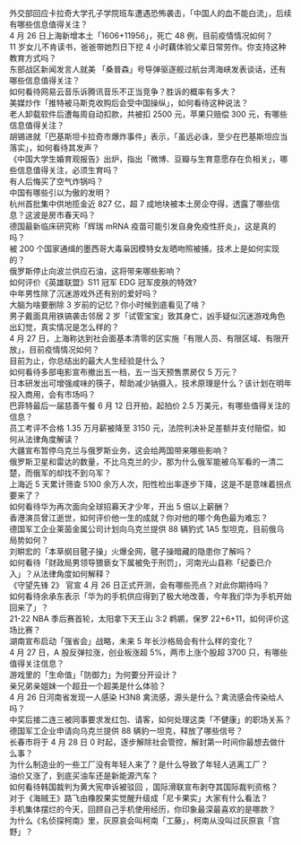 外交部回应卡拉奇大学孔子学院班车遭遇恐怖袭击，「中国人的血不能白流」，后续有哪些信息值得关注？  
4 月 26 日上海新增本土「1606+11956」，死亡 48 例，目前疫情情况如何？  
11  岁女儿不肯读书，爸爸带她烈日下挖 4 小时藕体验父辈日常劳作。你支持这种教育方式吗？  
东部战区新闻发言人就美 「桑普森」号导弹驱逐舰过航台湾海峡发表谈话，还有哪些信息值得关注？  
如何看待网易云音乐诉腾讯音乐不正当竞争？胜诉的概率有多大？  
美媒炒作「推特被马斯克收购后会受中国操纵」，如何看待这种说法？  
老人卸载软件后遭每周自动扣款，共被扣 2500 元，苹果只赔偿 300 元，有哪些信息值得关注？  
胡锡进就「巴基斯坦卡拉奇市爆炸事件」表示，「虽远必诛，至少在巴基斯坦应当落实」，如何看待其发声？  
《中国大学生婚育观报告》出炉，指出「微博、豆瓣与生育意愿存在负相关」，哪些信息值得关注，必须生育吗？  
有人后悔买了空气炸锅吗？  
中国有哪些引以为傲的发明？  
杭州首批集中供地揽金近 827 亿，超 7 成地块被本土房企夺得，透露了哪些信息？这波是房市春天吗？  
德国最新临床研究称「辉瑞 mRNA 疫苗可能引发自身免疫性肝炎」，这是真的吗？  
被 200 个国家通缉的墨西哥大毒枭因模特女友晒吻照被捕，技术上是如何实现的？  
俄罗斯停止向波兰供应石油，这将带来哪些影响？  
如何评价《英雄联盟》S11 冠军 EDG 冠军皮肤的特效?  
中年男性除了沉迷游戏外还有别的爱好吗？  
大脑为啥要删除 3 岁前的记忆？你小时候到底看见了啥？  
男子戴面具用铁镐袭击邻居 2 岁「试管宝宝」致其身亡，凶手疑似沉迷游戏角色出幻觉，真实情况是怎么样的？  
4 月 27 日，上海称达到社会面基本清零的区实施「有限人员、有限区域、有限开放」，目前疫情情况如何？  
目前为止，你总结出的最大人生经验是什么？  
如何看待多部电影宣布撤出五一档，五一当天预售票房仅 5 万元？  
日本研发出可增强咸味的筷子，帮助减少钠摄入，技术原理是什么？该计划在明年投入商用，会有市场吗？  
巴菲特最后一届慈善午餐 6 月 12 日开拍，起拍价 2.5 万美元，有哪些值得关注的信息？  
员工考评不合格 1.35 万月薪被降至 3150 元，法院判决补足差额并支付赔偿，如何从法律角度解读？  
大疆宣布暂停乌克兰与俄罗斯业务，这会给两国带来哪些影响？  
俄罗斯卫星和雷达的数量，不比乌克兰的少，那为什么俄军能被乌军看的一清二楚，而俄军的却找不到乌军？  
上海近 5 天累计筛查 5100 余万人次，阳性检出率逐步下降，这是不是意味着拐点要来了？  
如何看待华为再次面向全球招募天才少年，开出 5 倍以上薪酬？  
香港演员曾江逝世，如何评价他一生的成就？你对他的哪个角色最为难忘？  
德国军工企业莱茵金属公司计划向乌克兰提供 88 辆豹式 1A5 型坦克，目前俄乌局势如何？  
刘畊宏的「本草纲目毽子操」火爆全网，毽子操暗藏的隐患你了解吗？  
如何看待「财政局男领导猥亵女下属被免于刑罚」，河南光山县称「纪委已介入」？从法律角度如何解释？  
《守望先锋 2》 官宣 4 月 26 日正式开测，会有哪些亮点？对此你期待吗？  
如何看待余承东表示「华为的手机供应得到了极大地改善，今年我们华为手机开始回来了」？  
21-22 NBA 季后赛首轮，太阳拿下天王山 3:2 鹈鹕，保罗 22+6+11，如何评价这场比赛？  
湖南宣布启动「强省会」战略，未来 5 年长沙格局会有什么样的变化？  
4 月 27 日，A 股反弹拉涨，创业板涨超 5%，两市上涨个股超 3700 只，有哪些值得关注信息？  
游戏里的「生命值」「防御力」为何要分开设计？  
亲兄弟亲姐妹一个超丑一个超美是什么体验？  
4 月 26 日河南省发现一人感染 H3N8 禽流感，源头是什么？禽流感会传染给人吗？  
中奖后接二连三被同事要求发红包、请客，如何处理这类「不健康」的职场关系？  
德国军工企业申请向乌克兰提供 88 辆豹一坦克，释放了哪些信号？  
长春市将于 4 月 28 日 0 时起，逐步解除社会管控，解封第一时间你最想去做什么事？  
为什么制造业的一些工厂没有年轻人来了？是什么导致了年轻人逃离工厂？  
油价又涨了，到底买油车还是新能源汽车？  
如何看待韩国裁判为黄大宪申诉被驳回 ，国际滑联宣布剥夺其国际裁判资格？  
对于《海贼王》路飞由橡胶果实觉醒升级成「尼卡果实」大家有什么看法？  
手机集体摆烂的今天，回顾自己手机使用经历，你印象最深最喜欢的是哪款？  
为什么《名侦探柯南》里，灰原哀会叫柯南「工藤」，柯南从没叫过灰原哀「宫野」？  
